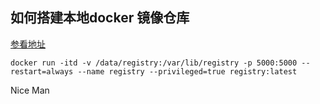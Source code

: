 ## 如何搭建本地docker 镜像仓库

[参看地址](https://www.linuxidc.com/Linux/2018-03/151308.htm)

```
docker run -itd -v /data/registry:/var/lib/registry -p 5000:5000 --restart=always --name registry --privileged=true registry:latest
```
Nice Man